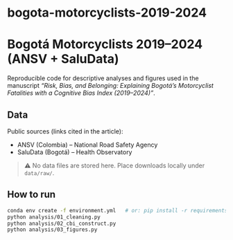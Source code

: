 # bogota-motorcyclists-2019-2024
# Bogotá Motorcyclists 2019–2024 (ANSV + SaluData)

Reproducible code for descriptive analyses and figures used in the manuscript *“Risk, Bias, and Belonging: Explaining Bogotá’s Motorcyclist Fatalities with a Cognitive Bias Index (2019–2024)”*.

## Data
Public sources (links cited in the article):
- ANSV (Colombia) – National Road Safety Agency  
- SaluData (Bogotá) – Health Observatory

> ⚠️ No data files are stored here. Place downloads locally under `data/raw/`.

## How to run
```bash
conda env create -f environment.yml   # or: pip install -r requirements.txt
python analysis/01_cleaning.py
python analysis/02_cbi_construct.py
python analysis/03_figures.py
